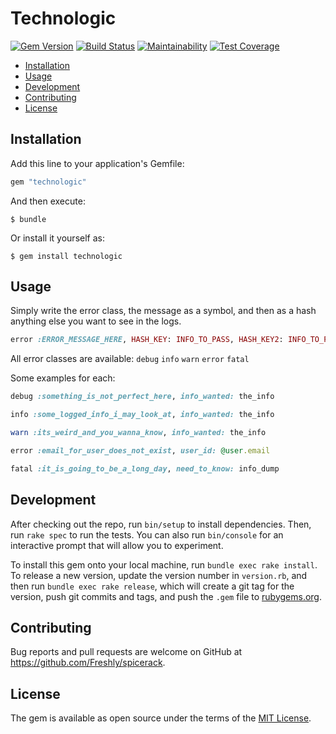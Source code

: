 # Technologic

[![Gem Version](https://badge.fury.io/rb/technologic.svg)](https://badge.fury.io/rb/technologic)
[![Build Status](https://semaphoreci.com/api/v1/freshly/spicerack/branches/master/badge.svg)](https://semaphoreci.com/freshly/spicerack)
[![Maintainability](https://api.codeclimate.com/v1/badges/7e089c2617c530a85b17/maintainability)](https://codeclimate.com/github/Freshly/spicerack/maintainability)
[![Test Coverage](https://api.codeclimate.com/v1/badges/7e089c2617c530a85b17/test_coverage)](https://codeclimate.com/github/Freshly/spicerack/test_coverage)

* [Installation](#installation)
* [Usage](#usage)
* [Development](#development)
* [Contributing](#contributing)
* [License](#license)

## Installation

Add this line to your application's Gemfile:

```ruby
gem "technologic"
```

And then execute:

    $ bundle

Or install it yourself as:

    $ gem install technologic

## Usage

Simply write the error class, the message as a symbol, and then as a hash anything else you want to see in the logs.

```ruby
error :ERROR_MESSAGE_HERE, HASH_KEY: INFO_TO_PASS, HASH_KEY2: INFO_TO_PASS, 
```

All error classes are available: `debug` `info` `warn` `error` `fatal`

Some examples for each:

```ruby
debug :something_is_not_perfect_here, info_wanted: the_info

info :some_logged_info_i_may_look_at, info_wanted: the_info

warn :its_weird_and_you_wanna_know, info_wanted: the_info

error :email_for_user_does_not_exist, user_id: @user.email

fatal :it_is_going_to_be_a_long_day, need_to_know: info_dump
```

## Development

After checking out the repo, run `bin/setup` to install dependencies. Then, run `rake spec` to run the tests. You can also run `bin/console` for an interactive prompt that will allow you to experiment.

To install this gem onto your local machine, run `bundle exec rake install`. To release a new version, update the version number in `version.rb`, and then run `bundle exec rake release`, which will create a git tag for the version, push git commits and tags, and push the `.gem` file to [rubygems.org](https://rubygems.org).

## Contributing

Bug reports and pull requests are welcome on GitHub at https://github.com/Freshly/spicerack.

## License

The gem is available as open source under the terms of the [MIT License](https://opensource.org/licenses/MIT).
